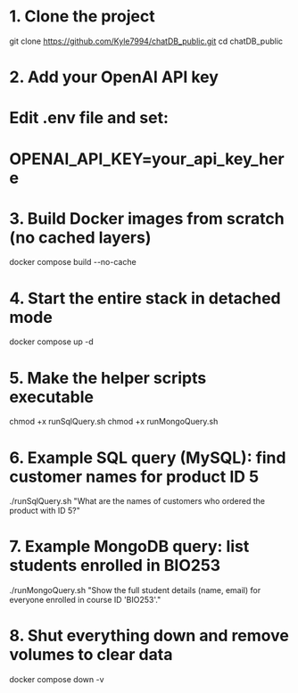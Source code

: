# 1. Clone the project
git clone https://github.com/Kyle7994/chatDB_public.git 
cd chatDB_public

# 2. Add your OpenAI API key
#    Edit .env file and set:
#    OPENAI_API_KEY=your_api_key_here

# 3. Build Docker images from scratch (no cached layers)
docker compose build --no-cache

# 4. Start the entire stack in detached mode
docker compose up -d

# 5. Make the helper scripts executable
chmod +x runSqlQuery.sh
chmod +x runMongoQuery.sh

# 6. Example SQL query (MySQL): find customer names for product ID 5
./runSqlQuery.sh "What are the names of customers who ordered the product with ID 5?"

# 7. Example MongoDB query: list students enrolled in BIO253
./runMongoQuery.sh "Show the full student details (name, email) for everyone enrolled in course ID 'BIO253'."

# 8. Shut everything down and remove volumes to clear data
docker compose down -v
